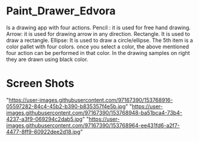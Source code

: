 # Paint_Drawer_Edvora
Is a drawing app with four actions. 
Pencil : it is used for free hand drawing.
Arrow: it is used for drawing arrow in any direction. 
Rectangle. It is used to draw a rectangle. 
Ellipse: It is used to draw a circle/ellipse. 
The 5th item is a color pallet with four colors. once you select a color, the above mentioned four action can be performed in that color.
In the drawing samples on right they are drawn using black color.



# Screen Shots
"https://user-images.githubusercontent.com/97167390/153768916-05597282-84c4-45b2-b390-b835357f4e5b.jpg" 
"https://user-images.githubusercontent.com/97167390/153768948-ba51bca4-73b4-4237-a3f9-069294c2dab5.jpg"
"https://user-images.githubusercontent.com/97167390/153768964-ee431fd6-a2f7-4477-8ff9-60922dee2d18.jpg"

